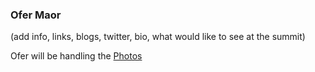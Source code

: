 ### Ofer Maor

(add info, links, blogs, twitter, bio, what would like to see at the summit)

Ofer will be handling the [Photos](../Logistics/Photos.md)
